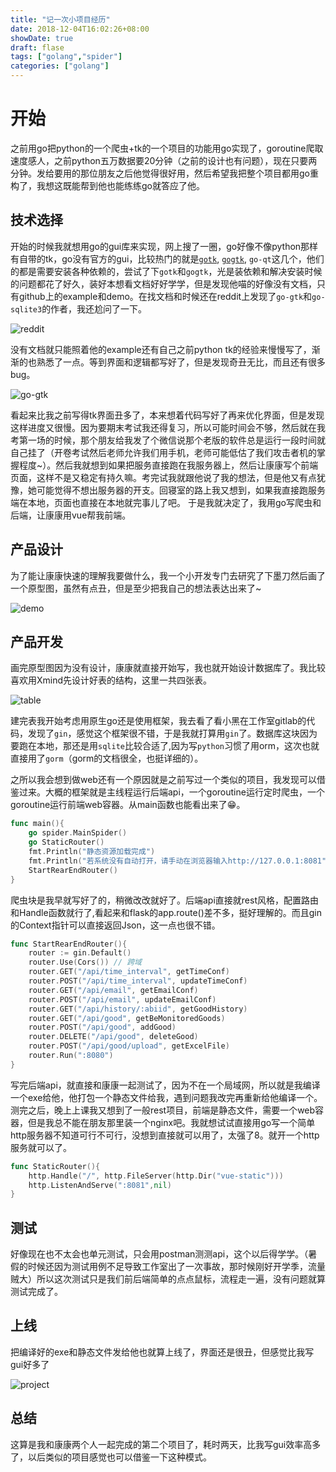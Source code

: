 ```yaml
---
title: "记一次小项目经历"
date: 2018-12-04T16:02:26+08:00
showDate: true
draft: flase
tags: ["golang","spider"]
categories: ["golang"]
---
```


# 开始

之前用go把python的一个爬虫+tk的一个项目的功能用go实现了，goroutine爬取速度感人，之前python五万数据要20分钟（之前的设计也有问题），现在只要两分钟。发给要用的那位朋友之后他觉得很好用，然后希望我把整个项目都用go重构了，我想这既能帮到他也能练练go就答应了他。

## 技术选择

开始的时候我就想用go的gui库来实现，网上搜了一圈，go好像不像python那样有自带的tk，go没有官方的gui，比较热门的就是[`gotk`](https://github.com/gotk3/gotk3), [`gogtk`](https://github.com/mattn/go-gtk/), `go-qt`这几个，他们的都是需要安装各种依赖的，尝试了下`gotk`和`gogtk`，光是装依赖和解决安装时候的问题都花了好久，装好本想看文档好好学学，但是发现他喵的好像没有文档，只有github上的example和demo。在找文档和时候还在reddit上发现了`go-gtk`和`go-sqlite3`的作者，我还尬问了一下。

![reddit](./reddit.png)

没有文档就只能照着他的example还有自己之前python tk的经验来慢慢写了，渐渐的也熟悉了一点。等到界面和逻辑都写好了，但是发现奇丑无比，而且还有很多bug。

![go-gtk](./go-gtk.png)

看起来比我之前写得tk界面丑多了，本来想着代码写好了再来优化界面，但是发现这样进度又很慢。因为要期末考试我还得复习，所以可能时间会不够，然后就在我考第一场的时候，那个朋友给我发了个微信说那个老版的软件总是运行一段时间就自己挂了（开卷考试然后老师允许我们用手机，老师可能低估了我们攻击者机的掌握程度~）。然后我就想到如果把服务直接跑在我服务器上，然后让康康写个前端页面，这样不是又稳定有持久嘛。考完试我就跟他说了我的想法，但是他又有点犹豫，她可能觉得不想出服务器的开支。回寝室的路上我又想到，如果我直接跑服务端在本地，页面也直接在本地就完事儿了吧。
于是我就决定了，我用go写爬虫和后端，让康康用vue帮我前端。

## 产品设计

为了能让康康快速的理解我要做什么，我一个小开发专门去研究了下墨刀然后画了一个原型图，虽然有点丑，但是至少把我自己的想法表达出来了~

![demo](./demo.png)

## 产品开发

画完原型图因为没有设计，康康就直接开始写，我也就开始设计数据库了。我比较喜欢用Xmind先设计好表的结构，这里一共四张表。

![table](./table.png)

建完表我开始考虑用原生go还是使用框架，我去看了看小黑在工作室gitlab的代码，发现了`gin`，感觉这个框架很不错，于是我就打算用`gin`了。数据库这块因为要跑在本地，那还是用`sqlite`比较合适了,因为写`python`习惯了用orm，这次也就直接用了`gorm`（gorm的文档很全，也挺详细的）。

之所以我会想到做web还有一个原因就是之前写过一个类似的项目，我发现可以借鉴过来。大概的框架就是主线程运行后端api，一个goroutine运行定时爬虫，一个goroutine运行前端web容器。从main函数也能看出来了😁。

```go
func main(){
	go spider.MainSpider()
	go StaticRouter()
	fmt.Println("静态资源加载完成")
	fmt.Println("若系统没有自动打开，请手动在浏览器输入http://127.0.0.1:8081")
	StartRearEndRouter()
}
```

爬虫块是我早就写好了的，稍微改改就好了。后端api直接就rest风格，配置路由和Handle函数就行了,看起来和flask的app.route()差不多，挺好理解的。而且gin的Context指针可以直接返回Json，这一点也很不错。

```go
func StartRearEndRouter(){
	router := gin.Default()
	router.Use(Cors()) // 跨域
	router.GET("/api/time_interval", getTimeConf)
	router.POST("/api/time_interval", updateTimeConf)
	router.GET("/api/email", getEmailConf)
	router.POST("/api/email", updateEmailConf)
	router.GET("/api/history/:abiid", getGoodHistory)
	router.GET("/api/good", getBeMonitoredGoods)
	router.POST("/api/good", addGood)
	router.DELETE("/api/good", deleteGood)
	router.POST("/api/good/upload", getExcelFile)
	router.Run(":8080")
}
```

写完后端api，就直接和康康一起测试了，因为不在一个局域网，所以就是我编译一个exe给他，他打包一个静态文件给我，遇到问题我改完再重新给他编译一个。测完之后，晚上上课我又想到了一般rest项目，前端是静态文件，需要一个web容器，但是我总不能在朋友那里装一个nginx吧。我就想试试直接用go写一个简单http服务器不知道可行不可行，没想到直接就可以用了，太强了8。就开一个http服务就可以了。

```go
func StaticRouter(){
	http.Handle("/", http.FileServer(http.Dir("vue-static")))
	http.ListenAndServe(":8081",nil)
}
```

## 测试

好像现在也不太会也单元测试，只会用postman测测api，这个以后得学学。（暑假的时候还因为测试用例不足导致工作室出了一次事故，那时候刚好开学季，流量贼大）所以这次测试只是我们前后端简单的点点鼠标，流程走一遍，没有问题就算测试完成了。

## 上线

把编译好的exe和静态文件发给他也就算上线了，界面还是很丑，但感觉比我写gui好多了

![project](./product.png)

## 总结

这算是我和康康两个人一起完成的第二个项目了，耗时两天，比我写gui效率高多了，以后类似的项目感觉也可以借鉴一下这种模式。